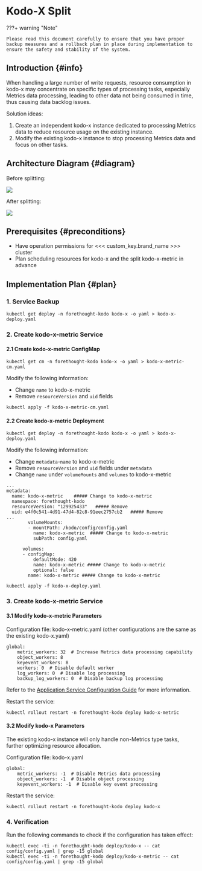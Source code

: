 # Kodo-X Split

???+ warning "Note"

    Please read this document carefully to ensure that you have proper backup measures and a rollback plan in place during implementation to ensure the safety and stability of the system.



## Introduction {#info}

When handling a large number of write requests, resource consumption in kodo-x may concentrate on specific types of processing tasks, especially Metrics data processing, leading to other data not being consumed in time, thus causing data backlog issues.

Solution ideas:

1. Create an independent kodo-x instance dedicated to processing Metrics data to reduce resource usage on the existing instance.
2. Modify the existing kodo-x instance to stop processing Metrics data and focus on other tasks.


## Architecture Diagram {#diagram}

Before splitting:

![](img/kodo-x-split-01.png)


After splitting:

![](img/kodo-x-split-02.png)


## Prerequisites {#preconditions}

- Have operation permissions for <<< custom_key.brand_name >>> cluster
- Plan scheduling resources for kodo-x and the split kodo-x-metric in advance


## Implementation Plan {#plan}

### 1. Service Backup

```shell
kubectl get deploy -n forethought-kodo kodo-x -o yaml > kodo-x-deploy.yaml
```

### 2. Create kodo-x-metric Service

#### 2.1 Create kodo-x-metric ConfigMap

```shell
kubectl get cm -n forethought-kodo kodo-x -o yaml > kodo-x-metric-cm.yaml
```

Modify the following information:

- Change `name` to kodo-x-metric
- Remove `resourceVersion` and `uid` fields

```shell
kubectl apply -f kodo-x-metric-cm.yaml
```

#### 2.2 Create kodo-x-metric Deployment

```shell
kubectl get deploy -n forethought-kodo kodo-x -o yaml > kodo-x-deploy.yaml
```

Modify the following information:

- Change `metadata`-`name` to kodo-x-metric
- Remove `resourceVersion` and `uid` fields under `metadata`
- Change `name` under `volumeMounts` and `volumes` to kodo-x-metric

```shell
...
metadata:
  name: kodo-x-metric    ##### Change to kodo-x-metric
  namespace: forethought-kodo 
  resourceVersion: "129925433"   ##### Remove
  uid: e4f0c541-4d91-47d4-82c8-91eec2757cb2   ##### Remove
...
        volumeMounts:
        - mountPath: /kodo/config/config.yaml
          name: kodo-x-metric  ##### Change to kodo-x-metric
          subPath: config.yaml

      volumes:
      - configMap:
          defaultMode: 420
          name: kodo-x-metric ##### Change to kodo-x-metric
          optional: false
        name: kodo-x-metric ##### Change to kodo-x-metric

```

```shell
kubectl apply -f kodo-x-deploy.yaml
```

### 3. Create kodo-x-metric Service

#### 3.1 Modify kodo-x-metric Parameters

Configuration file: kodo-x-metric.yaml (other configurations are the same as the existing kodo-x.yaml)

```shell
global:
    metric_workers: 32  # Increase Metrics data processing capability
    object_workers: 8
    keyevent_workers: 8
    workers: 0  # Disable default worker
    log_workers: 0  # Disable log processing
    backup_log_workers: 0  # Disable backup log processing
```

Refer to the [Application Service Configuration Guide](application-configuration-guide.md) for more information.

Restart the service:

```shell
kubectl rollout restart -n forethought-kodo deploy kodo-x-metric
```

#### 3.2 Modify kodo-x Parameters

The existing kodo-x instance will only handle non-Metrics type tasks, further optimizing resource allocation.

Configuration file: kodo-x.yaml

```shell
global:
    metric_workers: -1  # Disable Metrics data processing
    object_workers: -1  # Disable object processing
    keyevent_workers: -1  # Disable key event processing
```

Restart the service:

```shell
kubectl rollout restart -n forethought-kodo deploy kodo-x
```

### 4. Verification

Run the following commands to check if the configuration has taken effect:

```
kubectl exec -ti -n forethought-kodo deploy/kodo-x -- cat config/config.yaml | grep -15 global
kubectl exec -ti -n forethought-kodo deploy/kodo-x-metric -- cat config/config.yaml | grep -15 global
```